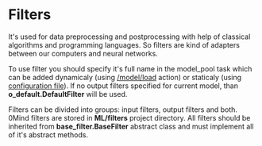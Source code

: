 # Filters
It's used for data preprocessing and postprocessing with help of classical
algorithms and programming languages. So filters are kind of adapters between
our computers and neural networks.

To use filter you should specify it's full name in the model_pool task which
can be added dynamicaly (using [/model/load](API_REQUESTS.MD#model-load) action)
or staticaly (using [configuration file](CONFIGURATION.MD)). If no output filters
specified for current model, than **o_default.DefaultFilter** will be used.

Filters can be divided into groups: input filters, output filters and both.
0Mind filters are stored in **ML/filters** project directory.
All filters should be inherited from **base_filter.BaseFilter** abstract class and
must implement all of it's abstract methods.